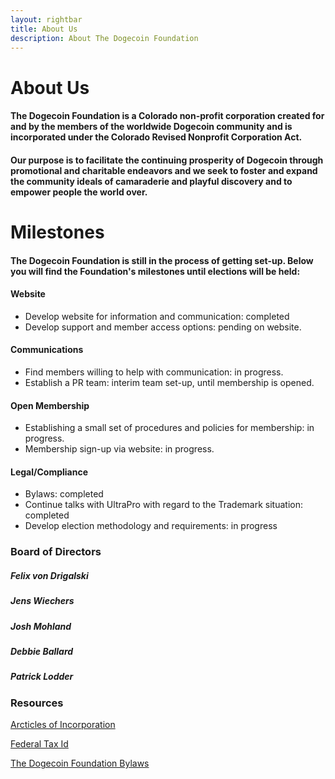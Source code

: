 ```yaml
---
layout: rightbar
title: About Us
description: About The Dogecoin Foundation
---
```


# About Us

#### The Dogecoin Foundation is a Colorado non-profit corporation created for and by the members of the worldwide Dogecoin community and is incorporated under the Colorado Revised Nonprofit Corporation Act.

#### Our purpose is to facilitate the continuing prosperity of Dogecoin through promotional and charitable endeavors and we seek to foster and expand the community ideals of camaraderie and playful discovery and to empower people the world over.

<!-- section -->

# Milestones

#### The Dogecoin Foundation is still in the process of getting set-up. Below you will find the Foundation&apos;s milestones until elections will be held:

#### **Website**

- Develop website for information and communication: completed
- Develop support and member access options: pending on website.

#### **Communications**

- Find members willing to help with communication: in progress.
- Establish a PR team: interim team set-up, until membership is opened.

#### **Open Membership**

- Establishing a small set of procedures and policies for membership: in progress.
- Membership sign-up via website: in progress.

#### **Legal/Compliance**

- Bylaws: completed
- Continue talks with UltraPro with regard to the Trademark situation: completed
- Develop election methodology and requirements: in progress

<!-- column -->

### Board of Directors

##### Felix von Drigalski

##### Jens Wiechers

##### Josh Mohland

##### Debbie Ballard

##### Patrick Lodder

<!-- section -->

### Resources

[Arcticles of Incorporation](/resources/20140623-ArticlesOfIncorp-Dogecoin-Foundation.pdf)

[Federal Tax Id](/resources/20140623-Federal-Tax-Id-Dogecoin-Foundation.pdf)

[The Dogecoin Foundation Bylaws](/resources/20140824-Bylaws-Dogecoin-Foundation.pdf)
